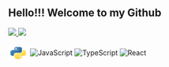 ## Hello!!! Welcome to my Github

<div>
  <a href="https://github.com/GustavoSinastre">
    <img height="160em" src="https://github-readme-stats.vercel.app/api?username=GustavoSinastre&show_icons=true&include_all_commits=true&theme=dracula&count_private=true"/>
    <img height="160em" src="https://github-readme-stats.vercel.app/api/top-langs/?username=GustavoSinastre&layout=compact&langs_count=7&theme=dracula"/>
  </a>
</div>

<div style="display: inline_block"><br>
  <img align="center" alt="Python" height="30" width="40" src="https://raw.githubusercontent.com/devicons/devicon/master/icons/python/python-original.svg">
  <img align="center" alt="JavaScript" height="30" width="40" src="https://cdn.jsdelivr.net/gh/devicons/devicon/icons/javascript/javascript-original.svg">
  <img align="center" alt="TypeScript" height="30" width="40" src="https://cdn.jsdelivr.net/gh/devicons/devicon/icons/typescript/typescript-original.svg">
  <img align="center" alt="React" height="30" width="40" src="https://cdn.jsdelivr.net/gh/devicons/devicon/icons/react/react-original.svg">
</div>
